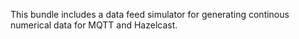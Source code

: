 This bundle includes a data feed simulator for generating continous numerical data for MQTT and Hazelcast.

